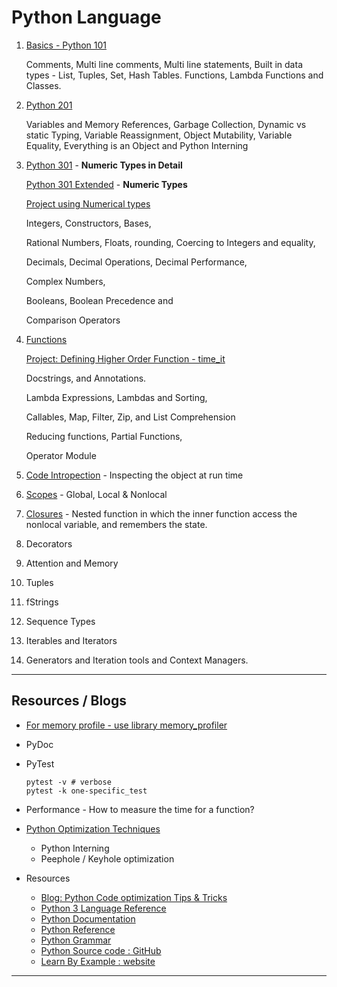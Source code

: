 # Python Language
1. [Basics - Python 101](./Python_101.ipynb)

   Comments, Multi line comments, Multi line statements, Built in data types - List, Tuples, Set, Hash Tables. Functions, Lambda Functions and Classes.

2. [Python 201](./Python_201.ipynb)

   Variables and Memory References, Garbage Collection, Dynamic vs static Typing, Variable Reassignment, Object Mutability, Variable Equality, Everything is an Object and Python Interning

3. [Python 301](./Python_301.ipynb) - **Numeric Types in Detail**

   [Python 301 Extended](./Python_301_ext.ipynb) - **Numeric Types**

   [Project using Numerical types](./Projects/NumericalTypes)

   Integers, Constructors, Bases, 

   Rational Numbers, Floats, rounding, Coercing to Integers and equality, 

   Decimals, Decimal Operations, Decimal Performance, 

   Complex Numbers, 

   Booleans, Boolean Precedence and 

   Comparison Operators

4. [Functions](./Python_401.ipynb)

   [Project: Defining Higher Order Function - time_it](./Projects/HigherOrderFunction)

   Docstrings, and Annotations.

   Lambda Expressions, Lambdas and Sorting, 

   Callables, Map, Filter, Zip, and List Comprehension

   Reducing functions, Partial Functions, 

   Operator Module

5. [Code Intropection](./CodeIntrospection.ipynb) - Inspecting the object at run time

6. [Scopes](./Scope.ipynb) - Global, Local & Nonlocal

7. [Closures](./ClosuresInPython.ipynb) - Nested function in which the inner function access the nonlocal variable, and remembers the state.

8. Decorators

9. Attention and Memory

10. Tuples

11. fStrings

12. Sequence Types

13. Iterables and Iterators

14. Generators and Iteration tools and Context Managers.







---

## Resources / Blogs



* [For memory profile - use library memory_profiler](https://pypi.org/project/memory-profiler/)

* PyDoc

* PyTest

  ```
  pytest -v # verbose
  pytest -k one-specific_test
  
  ```

  

* Performance  - How to measure the time for a function?

* [Python Optimization Techniques](./PythonOptimization.ipynb)

  * Python Interning
  * Peephole / Keyhole optimization

* Resources

  * [Blog: Python Code optimization Tips & Tricks](https://www.techbeamers.com/python-code-optimization-tips-tricks)
  * [Python 3 Language Reference](https://docs.python.org/3/reference/index.html)
  * [Python Documentation](https://www.python.org/doc/)
  * [Python Reference](https://python-reference.readthedocs.io/en/latest/intro.html)
  * [Python Grammar](https://docs.python.org/3/reference/grammar.html)
  * [Python Source code : GitHub](https://github.com/python/pythondotorg)
  * [Learn By Example : website](https://www.learnbyexample.org/python/)

---



